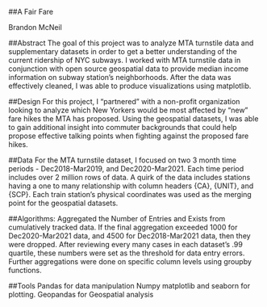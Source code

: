 ##A Fair Fare

Brandon McNeil

##Abstract
The goal of this project was to analyze MTA turnstile data and supplementary datasets in order to get a better understanding of the current ridership of NYC subways. I worked with MTA turnstile data in conjunction with open source geospatial data to provide median income information on subway station’s neighborhoods. After the data was effectively cleaned, I was able to produce visualizations using matplotlib.

##Design
For this project, I “partnered” with a non-profit organization looking to analyze which New Yorkers would be most affected by “new” fare hikes the MTA has proposed. Using the geospatial datasets, I was able to gain additional insight into commuter backgrounds that could help propose effective talking points when fighting against the proposed fare hikes.

##Data
For the MTA turnstile dataset, I focused on two 3 month time periods - Dec2018-Mar2019, and Dec2020-Mar2021. Each time period includes over 2 million rows of data. A quirk of the data includes stations having a one to many relationship with column headers {CA}, {UNIT}, and {SCP}. 
Each train station’s physical coordinates was used as the merging point for the geospatial datasets.

##Algorithms:
Aggregated the Number of Entries and Exists from cumulatively tracked data. 
If the final aggregation exceeded 1000 for Dec2020-Mar2021 data, and 4500 for Dec2018-Mar2021 data, then they were dropped.
After reviewing every many cases in each dataset’s .99 quartile, these numbers were set as the threshold for data entry errors.
Further aggregations were done on specific column levels using groupby functions.

##Tools
Pandas for data manipulation
Numpy matplotlib and seaborn for plotting.
Geopandas for Geospatial analysis
